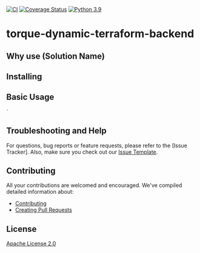 [![CI](https://github.com/QualiSystemsLab/torque-dynamic-terraform-backend/actions/workflows/CI.yml/badge.svg)](https://github.com/QualiSystemsLab/torque-dynamic-terraform-backend/actions/workflows/CI.yml)
[![Coverage Status](https://coveralls.io/repos/github/QualiSystemsLab/torque-dynamic-terraform-backend/badge.svg?branch=master)](https://coveralls.io/github/QualiSystemsLab/torque-dynamic-terraform-backend?branch=master)
[![Python 3.9](https://img.shields.io/badge/python-3.9-blue.svg)](https://www.python.org/downloads/release/python/)

# torque-dynamic-terraform-backend


## Why use (Solution Name)


## Installing


## Basic Usage

`

## Troubleshooting and Help

For questions, bug reports or feature requests, please refer to the [Issue Tracker]. Also, make sure you check out our [Issue Template](.github/issue_template.md).

## Contributing


All your contributions are welcomed and encouraged.  We've compiled detailed information about:

* [Contributing](.github/contributing.md)
* [Creating Pull Requests](.github/pull_request_template.md)


## License
[Apache License 2.0](https://github.com/QualiSystems/torque-dynamic-terraform-backend/blob/master/LICENSE)
